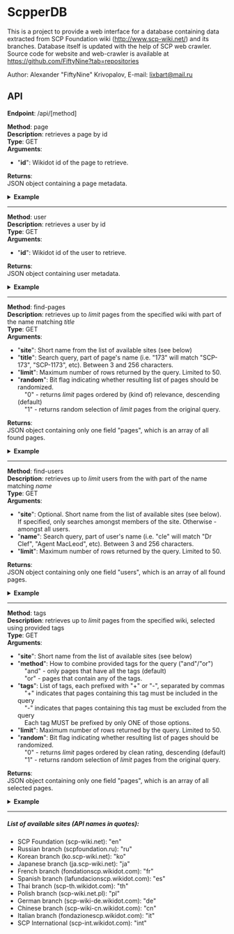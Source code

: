 ScpperDB
=======================

This is a project to provide a web interface for a database containing data extracted from SCP Foundation wiki (http://www.scp-wiki.net/) and its branches.
Database itself is updated with the help of SCP web crawler.
Source code for website and web-crawler is available at https://github.com/FiftyNine?tab=repositories

Author: Alexander "FiftyNine" Krivopalov, E-mail: lixbart@mail.ru

## API

**Endpoint**: /api/[method]

**Method**: page  
**Description**: retrieves a page by id  
**Type**: GET  
**Arguments**:  
+ "**id**": Wikidot id of the page to retrieve.

**Returns**:  
JSON object containing a page metadata.

<details>
  <summary><b>Example</b></summary>
<p>
  
**Request**:
```
/api/page?id=13327521
```
Selects a page with WikidotId = 13327521 (SCP-1981 - "RONALD REAGAN CUT UP WHILE TALKING")

**Response**:
```json
{  
   "id":13327521,
   "site":"http:\/\/scp-wiki.wikidot.com",
   "name":"scp-1981",
   "title":"SCP-1981",
   "altTitle":"\u0022RONALD REAGAN CUT UP WHILE TALKING\u0022",
   "status":"Original",
   "kind":"SCP",
   "creationDate":{  
      "date":"2012-05-14 05:44:15.000000",
      "timezone_type":3,
      "timezone":"America\/New_York"
   },
   "rating":1120,
   "cleanRating":1117,
   "contributorRating":221,
   "adjustedRating":767,
   "wilsonScore":0.96292048692703,
   "rank":6,
   "authors":[  
      {  
         "id":389284,
         "user":"Digiwizzard",
         "role":"Author"
      }
   ],
  "deleted":false
}
```
</p>
</details>

---

**Method**: user  
**Description**: retrieves a user by id  
**Type**: GET  
**Arguments**:  
+ "**id**": Wikidot id of the user to retrieve.

**Returns**:  
JSON object containing user metadata.

<details>
  <summary><b>Example</b></summary>
<p>
  
**Request**:
```
/api/user?id=224440
```
Selects a user with WikidotId = 224440 (TheDuckman)

**Response**:
```json
{  
   "id":224440,
   "name":"theduckman",
   "displayName":"TheDuckman",
   "deleted":0,
   "activity":{  
      "en":{  
         "votes":2613,
         "revisions":1049,
         "pages":67,
         "lastActive":{  
            "date":"2017-02-07 13:10:45.000000",
            "timezone_type":3,
            "timezone":"America\/New_York"
         },
         "member":{  
            "date":"2008-10-19 17:17:07.000000",
            "timezone_type":3,
            "timezone":"America\/New_York"
         },
         "highestRating":922,
         "totalRating":"8442"
      },
      "fr":{  
         "votes":1,
         "revisions":0,
         "pages":0,
         "lastActive":{  
            "date":"2015-05-23 00:00:00.000000",
            "timezone_type":3,
            "timezone":"America\/New_York"
         },
         "member":{  
            "date":"2013-01-25 11:57:36.000000",
            "timezone_type":3,
            "timezone":"America\/New_York"
         },
         "highestRating":null,
         "totalRating":null
      },
      "ru":{  
         "votes":0,
         "revisions":0,
         "pages":0,
         "lastActive":null,
         "member":{  
            "date":"2011-09-15 02:47:19.000000",
            "timezone_type":3,
            "timezone":"America\/New_York"
         },
         "highestRating":null,
         "totalRating":null
      }
   }
}
```
</p>
</details>

---

**Method**: find-pages  
**Description**: retrieves up to *limit* pages from the specified wiki with part of the name matching *title*  
**Type**: GET  
**Arguments**:  
+ "**site**": Short name from the list of available sites (see below)  
+ "**title**": Search query, part of page's name (i.e. "173" will match "SCP-173", "SCP-1173", etc). Between 3 and 256 characters. 
+ "**limit**": Maximum number of rows returned by the query. Limited to 50.  
+ "**random**": Bit flag indicating whether resulting list of pages should be randomized.  
&nbsp;&nbsp;&nbsp;&nbsp;"0" - returns *limit* pages ordered by (kind of) relevance, descending (default)  
&nbsp;&nbsp;&nbsp;&nbsp;"1" - returns random selection of *limit* pages from the original query.  

**Returns**:  
JSON object containing only one field "pages", which is an array of all found pages.

<details>
  <summary><b>Example</b></summary>
<p>
  
**Request**:
```
/api/find-pages?site=en&title=king&limit=2&random=1
```
Randomly selects from the english wiki up to 2 pages which have "king" in their title or alternative title.

**Response**:
```json
{  
   "pages":[  
      {  
         "id":13327521,
         "site":"http:\/\/scp-wiki.wikidot.com",
         "name":"scp-1981",
         "title":"SCP-1981",
         "altTitle":"\u0022RONALD REAGAN CUT UP WHILE TALKING\u0022",
         "status":"Original",
         "kind":"SCP",
         "creationDate":{  
            "date":"2012-05-14 05:44:15.000000",
            "timezone_type":3,
            "timezone":"America\/New_York"
         },
         "rating":1120,
         "cleanRating":1117,
         "contributorRating":221,
         "adjustedRating":767,
         "wilsonScore":0.96292048692703,
         "rank":6,
         "authors":[  
            {  
               "id":389284,
               "user":"Digiwizzard",
               "role":"Author"
            }
         ]
      },
      {  
         "id":3222822,
         "site":"http:\/\/scp-wiki.wikidot.com",
         "name":"scp-701",
         "title":"SCP-701",
         "altTitle":"The Hanged King\u0027s Tragedy",
         "status":"Original",
         "kind":"SCP",
         "creationDate":{  
            "date":"2009-03-27 08:25:19.000000",
            "timezone_type":3,
            "timezone":"America\/New_York"
         },
         "rating":686,
         "cleanRating":682,
         "contributorRating":162,
         "adjustedRating":523,
         "wilsonScore":0.96553260087967,
         "rank":29,
         "authors":[  
            {  
               "id":298351,
               "user":"tinwatchman",
               "role":"Author"
            }
         ]
      }
   ]
}
```
</p>
</details>

---

**Method**: find-users  
**Description**: retrieves up to *limit* users from the with part of the name matching *name*  
**Type**: GET  
**Arguments**:  
+ "**site**": Optional. Short name from the list of available sites (see below). If specified, only searches amongst members of the site. Otherwise - amongst all users.
+ "**name**": Search query, part of user's name (i.e. "cle" will match "Dr Clef", "Agent MacLeod", etc). Between 3 and 256 characters. 
+ "**limit**": Maximum number of rows returned by the query. Limited to 50.  

**Returns**:  
JSON object containing only one field "users", which is an array of all found pages.

<details>
  <summary><b>Example</b></summary>
<p>
  
**Request**:
```
/api/find-users?site=en&name=gene&limit=1
```
Selects a member of the english wiki who has "gene" in their name

**Response**:
```json
{  
   "users":[  
      {  
         "id":634139,
         "name":"gene-r",
         "displayName":"Gene R",
         "deleted":0,
         "activity":{  
            "en":{  
               "votes":245,
               "revisions":212,
               "pages":13,
               "lastActive":{  
                  "date":"2017-02-07 13:10:20.000000",
                  "timezone_type":3,
                  "timezone":"America\/New_York"
               },
               "member":{  
                  "date":"2011-05-06 22:54:36.000000",
                  "timezone_type":3,
                  "timezone":"America\/New_York"
               },
               "highestRating":168,
               "totalRating":"866"
            },
            "ru":{  
               "votes":768,
               "revisions":7673,
               "pages":636,
               "lastActive":{  
                  "date":"2016-09-21 19:51:58.000000",
                  "timezone_type":3,
                  "timezone":"America\/New_York"
               },
               "member":{  
                  "date":"2010-11-29 00:43:58.000000",
                  "timezone_type":3,
                  "timezone":"America\/New_York"
               },
               "highestRating":155,
               "totalRating":"10666"
            }
         }
      }
   ]
}
```
</p>
</details>

---

**Method**: tags  
**Description**: retrieves up to *limit* pages from the specified wiki, selected using provided tags  
**Type**: GET  
**Arguments**:  
+ "**site**": Short name from the list of available sites (see below)  
+ "**method**": How to combine provided tags for the query ("and"/"or")     
&nbsp;&nbsp;&nbsp;&nbsp;"and" - only pages that have all the tags (default)  
&nbsp;&nbsp;&nbsp;&nbsp;"or" - pages that contain any of the tags.  
+ "**tags**": List of tags, each prefixed with "+" or "-", separated by commas  
&nbsp;&nbsp;&nbsp;&nbsp;"+" indicates that pages containing this tag must be included in the query  
&nbsp;&nbsp;&nbsp;&nbsp;"-" indicates that pages containing this tag must be excluded from the query  
&nbsp;&nbsp;&nbsp;&nbsp;Each tag MUST be prefixed by only ONE of those options.  
+ "**limit**": Maximum number of rows returned by the query. Limited to 50.  
+ "**random**": Bit flag indicating whether resulting list of pages should be randomized.  
&nbsp;&nbsp;&nbsp;&nbsp;"0" - returns *limit* pages ordered by clean rating, descending (default)  
&nbsp;&nbsp;&nbsp;&nbsp;"1" - returns random selection of *limit* pages from the original query.  

**Returns**:  
JSON object containing only one field "pages", which is an array of all selected pages.

<details>
  <summary><b>Example</b></summary>
<p>
  
**Request**:
```
/api/tags?site=en&method=and&tags=%2Bscp%2C%2Bmemetic%2C-joke&limit=2&random=1
```
Randomly selects from the english wiki up to 2 pages that have both tags "scp" and "memetic", but DO NOT have a "joke" tag

**Response**:
```json
{  
   "pages":[  
      {  
         "id":3222822,
         "site":"http:\/\/scp-wiki.wikidot.com",
         "name":"scp-701",
         "title":"SCP-701",
         "altTitle":"The Hanged King\u0027s Tragedy",
         "status":"Original",
         "kind":"SCP",
         "creationDate":{  
            "date":"2009-03-27 08:25:19.000000",
            "timezone_type":3,
            "timezone":"America\/New_York"
         },
         "rating":819,
         "cleanRating":813,
         "contributorRating":181,
         "adjustedRating":349,
         "wilsonScore":0.96673589944839,
         "rank":29,
         "authors":[  
            {  
               "user":"tinwatchman",
               "role":"Author"
            }
         ]
      },
      {  
         "id":12947495,
         "site":"http:\/\/scp-wiki.wikidot.com",
         "name":"scp-1893",
         "title":"SCP-1893",
         "altTitle":"The Minotaur\u0027s Tale",
         "status":"Original",
         "kind":"SCP",
         "creationDate":{  
            "date":"2012-03-17 22:35:44.000000",
            "timezone_type":3,
            "timezone":"America\/New_York"
         },
         "rating":736,
         "cleanRating":732,
         "contributorRating":165,
         "adjustedRating":286,
         "wilsonScore":0.96474659442902,
         "rank":39,
         "authors":[  
            {  
               "user":"Eskobar",
               "role":"Author"
            }
         ]
      }
   ]
}
```
</p>
</details>  

---

##### List of available sites (API names in quotes):  
+ SCP Foundation (scp-wiki.net):                  "en"  
+ Russian branch (scpfoundation.ru):              "ru"  
+ Korean branch (ko.scp-wiki.net):                "ko"  
+ Japanese branch (ja.scp-wiki.net):              "ja"  
+ French branch (fondationscp.wikidot.com):       "fr"  
+ Spanish branch (lafundacionscp.wikidot.com):    "es"  
+ Thai branch (scp-th.wikidot.com):               "th"  
+ Polish branch (scp-wiki.net.pl):                "pl"  
+ German branch (scp-wiki-de.wikidot.com):        "de"  
+ Chinese branch (scp-wiki-cn.wikidot.com):       "cn"  
+ Italian branch (fondazionescp.wikidot.com):     "it"  
+ SCP International (scp-int.wikidot.com):        "int"  
